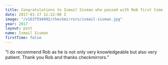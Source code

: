 ```yaml
---
title: Congratulations to Ismail Sisman who passed with Rob first time.
date: 2017-01-17 12:22:00 Z
image: "/v1637594992/checkmirrors/ismail-sisman.jpg"
year: 2017
layout: post
name: Ismail Sisman
firstTime: false
---
```


"I do recommend Rob as he is not only very knowledgeable but also very patient.  Thank you Rob and thanks checkmirrors."

